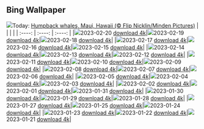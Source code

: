 ## Bing Wallpaper
![](./wallpaper/2023-02-20.jpg)Today: [Humpback whales, Maui, Hawaii (© Flip Nicklin/Minden Pictures)](./wallpaper/2023-02-20.jpg)
|      |      |      |
| :----: | :----: | :----: |
|![](./wallpaper/2023-02-20_sm.jpg)2023-02-20 [download 4k](./wallpaper/2023-02-20.jpg)|![](./wallpaper/2023-02-19_sm.jpg)2023-02-19 [download 4k](./wallpaper/2023-02-19.jpg)|![](./wallpaper/2023-02-18_sm.jpg)2023-02-18 [download 4k](./wallpaper/2023-02-18.jpg)|
|![](./wallpaper/2023-02-17_sm.jpg)2023-02-17 [download 4k](./wallpaper/2023-02-17.jpg)|![](./wallpaper/2023-02-16_sm.jpg)2023-02-16 [download 4k](./wallpaper/2023-02-16.jpg)|![](./wallpaper/2023-02-15_sm.jpg)2023-02-15 [download 4k](./wallpaper/2023-02-15.jpg)|
|![](./wallpaper/2023-02-14_sm.jpg)2023-02-14 [download 4k](./wallpaper/2023-02-14.jpg)|![](./wallpaper/2023-02-13_sm.jpg)2023-02-13 [download 4k](./wallpaper/2023-02-13.jpg)|![](./wallpaper/2023-02-12_sm.jpg)2023-02-12 [download 4k](./wallpaper/2023-02-12.jpg)|
|![](./wallpaper/2023-02-11_sm.jpg)2023-02-11 [download 4k](./wallpaper/2023-02-11.jpg)|![](./wallpaper/2023-02-10_sm.jpg)2023-02-10 [download 4k](./wallpaper/2023-02-10.jpg)|![](./wallpaper/2023-02-09_sm.jpg)2023-02-09 [download 4k](./wallpaper/2023-02-09.jpg)|
|![](./wallpaper/2023-02-08_sm.jpg)2023-02-08 [download 4k](./wallpaper/2023-02-08.jpg)|![](./wallpaper/2023-02-07_sm.jpg)2023-02-07 [download 4k](./wallpaper/2023-02-07.jpg)|![](./wallpaper/2023-02-06_sm.jpg)2023-02-06 [download 4k](./wallpaper/2023-02-06.jpg)|
|![](./wallpaper/2023-02-05_sm.jpg)2023-02-05 [download 4k](./wallpaper/2023-02-05.jpg)|![](./wallpaper/2023-02-04_sm.jpg)2023-02-04 [download 4k](./wallpaper/2023-02-04.jpg)|![](./wallpaper/2023-02-03_sm.jpg)2023-02-03 [download 4k](./wallpaper/2023-02-03.jpg)|
|![](./wallpaper/2023-02-02_sm.jpg)2023-02-02 [download 4k](./wallpaper/2023-02-02.jpg)|![](./wallpaper/2023-02-01_sm.jpg)2023-02-01 [download 4k](./wallpaper/2023-02-01.jpg)|![](./wallpaper/2023-01-31_sm.jpg)2023-01-31 [download 4k](./wallpaper/2023-01-31.jpg)|
|![](./wallpaper/2023-01-30_sm.jpg)2023-01-30 [download 4k](./wallpaper/2023-01-30.jpg)|![](./wallpaper/2023-01-29_sm.jpg)2023-01-29 [download 4k](./wallpaper/2023-01-29.jpg)|![](./wallpaper/2023-01-28_sm.jpg)2023-01-28 [download 4k](./wallpaper/2023-01-28.jpg)|
|![](./wallpaper/2023-01-27_sm.jpg)2023-01-27 [download 4k](./wallpaper/2023-01-27.jpg)|![](./wallpaper/2023-01-25_sm.jpg)2023-01-25 [download 4k](./wallpaper/2023-01-25.jpg)|![](./wallpaper/2023-01-24_sm.jpg)2023-01-24 [download 4k](./wallpaper/2023-01-24.jpg)|
|![](./wallpaper/2023-01-23_sm.jpg)2023-01-23 [download 4k](./wallpaper/2023-01-23.jpg)|![](./wallpaper/2023-01-22_sm.jpg)2023-01-22 [download 4k](./wallpaper/2023-01-22.jpg)|![](./wallpaper/2023-01-21_sm.jpg)2023-01-21 [download 4k](./wallpaper/2023-01-21.jpg)|
